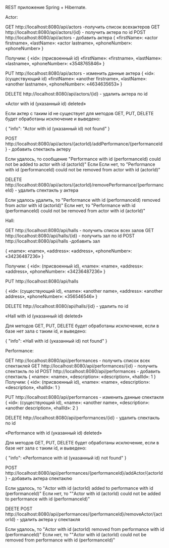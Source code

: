 REST приложение Spring + Hibernate.


Actor:

GET http://localhost:8080/api/actors  -получить список всехактеров
GET http://localhost:8080/api/actors/{id} - получить актера по id
POST http://localhost:8080/api/actors - добавить актера
{ 
	«firstName»: «actor firstname»,
   	«lastName»: «actor lastname»,
  	 «phoneNumber»: «phoneNumber» 
}

Получим:
{ 
	«id»: (присвоенный id)
	«firstName»: «firstname»,
   	«lastName»: «lastname»,
  	 «phoneNumber»: «3548765846» 
}

PUT http://localhost:8080/api/actors - изменить данные актера
 { 
	«id»: (существующий id)
	«firstName»: «another firstname»,
   	«lastName»: «another lastname»,
  	 «phoneNumber»: «4634635653» 
}

DELETE http://localhost:8080/api/actors/{id} - удалить актера по id

«Actor with id (указанный id) deleted»

Если актер с таким id не существует для методов GET, PUT, DELETE будет обработаны исключение и выведено:

{
    "info": "Actor with id (указанный id) not found"
}

POST http://localhost:8080/api/actors/{actorId}/addPerformance/{performanceId} - добавить спектакль актеру

Если удалось, то сообщение "Performance with id (performanceId) could not be added to actor with id (actorId)"
Если 
Если нет, то "Performance with id (performanceId) could not be removed from actor with id (actorId)"

DELETE http://localhost:8080/api/actors/{actorId}/removePerformance/{performanceId} - удалить спектакль у актера

Если удалось удалить, то "Performance with id (performanceId) removed from actor with id (actorId)"
Если нет, то "Performance with id (performanceId) could not be removed from actor with id (actorId)"


Hall:

GET http://localhost:8080/api/halls - получить список всех залов
GET http://localhost:8080/api/halls/{id} - получить зал по id
POST http://localhost:8080/api/halls -добавить зал

{
	«name»: «name»,
	«address»: «address»,
	«phoneNumber»: «34236487236»
}

Получим:
{
	«id»: (присвоенный id),
	«name»: «name»,
	«address»: «address»,
	«phoneNumber»: «34236487236»
}

PUT  http://localhost:8080/api/halls 

{
	«id»: (существующий id),
	«name»: «another name»,
	«address»: «another address»,
	«phoneNumber»: «356546546»
}

DELETE http://localhost:8080/api/halls/{id} - удалить по id

«Hall with id (указанный id) deleted»

Для методов GET, PUT, DELETE будет обработаны исключение, если в базе нет зала с таким id, и выведено:

{
    "info": «Hall with id (указанный id) not found"
}

Performance:

GET http://localhost:8080/api/performances - получить список всех спектаклей
GET http://localhost:8080/api/performances/{id} - получить спектакль по id
POST http://localhost:8080/api/performances - добавить спектакль
{
	«name»: «name»,
	«description»: «description»,
	«hallId»: 1
}
 Получим:
{
	 «id»: (присвоенный id),
	«name»: «name»,
	«description»: «description»,
	«hallId»: 1
}

PUT http://localhost:8080/api/performances  - изменить данные спектакля
{
	 «id»: (существующий id),
	«name»: «another name»,
	«description»: «another description»,
	«hallId»: 2
}

DELETE http://localhost:8080/api/performances/{id}  - удалить спектакль по  id 

«Performance with id (указанный id) deleted»

Для методов GET, PUT, DELETE будет обработаны исключение, если в базе нет зала с таким id, и выведено:

{
    "info": «Performance with id (указанный id) not found"
}


POST http://localhost:8080/api/performances/{performanceId}/addActor/{actorId} - добавить актера спектаклю

Если удалось, то "Actor with id (actorId) added to performance with id (performanceId)"
Если нет, то ""Actor with id (actorId) could not be added to performance with id (performanceId)"

DEETE POST http://localhost:8080/api/performances/{performanceId}/removeActor/{actorId} - удалить актера у спектакля

Если удалось, то "Actor with id (actorId) removed from performance with id (performanceId)"
Если нет, то ""Actor with id (actorId) could not be removed from performance with id (performanceId)"


